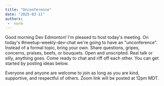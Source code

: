 ```yaml
---
title: "Unconference"
date: "2025-03-11"
authors:
 -  norm
---
```


Good morning Dev Edmonton! I'm pleased to host today's meeting. On today's #meetup-weekly-dev-chat we're going to have an "unconference".  Instead of a formal topic, bring your own.  Share questions, gripes, concerns, praises, beefs, or bouquets. Open and unscripted.  Real talk or silly, anything goes. Come ready to chat and riff off each other. You can get started by posting ideas below.

Everyone and anyone are welcome to join as long as you are kind, supportive, and respectful of others. Zoom link will be posted at 12pm MDT.